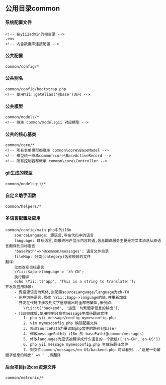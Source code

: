 ## 公用目录common

#### 系统配置文件
    <!-- 在yii2admin的根目录 -->
    .env 
    <!-- 内含数据库连接配置 -->

#### 公共配置
    common/config/*

#### 公共别名
    common/config/bootstrap.php
    <!-- 使用Yii::getAlias('@base')访问 -->

#### 公共模型
    common/models/*
    <!-- 继承 common/modelsgii 对应模型 -->

#### 公共的核心基类
    common/core/*
    <!-- 所有表单模型都继承 common\core\BaseModel -->
    <!-- 模型统一继承common\core\BaseActiveRecord -->
    <!-- 所有控制器都继承 common\core\Controller -->

#### gii生成的模型
    common/modelsgii/*

#### 自定义助手函数
    common/helpers/*

#### 多语言配置及应用
    common/config/main.php中的i18n
        sourceLanguage: 源语言,写在代码中的语言
        language: 目标语言,向最终用户显示内容的语,信息翻译服务主要是将文本消息从原语言翻译到目标语言
        'basePath'=>'@common/messages': 语言文件目录
        fileMap: 分类(category)名称映射的文件
    翻译:
        动态改变目标语言
        \Yii::$app->language = 'zh-CN';
        执行翻译
        echo \Yii::t('app', 'This is a string to translate!');
    开发及应用场景:
        - 假设源语言为繁体,则配置sourceLanguage/language为zh-TW
        - 用户切换语言,修改 \Yii::$app->language的值,并重新加载
        - 开发在代码中涉及到文字信息输出时全部用繁体,示例如:
            \Yii::t('backend', '這是一句繁體字信息的輸出');
        - 代码完成后,使用控制台命令message生成待翻译文件
            1. php yii message/config mymesconfig.php
            2. vim mymesconfig.php 编辑配置文件
            3. 修改sourcePath为要读取php文件的路径(@base)
            4. 修改messagePath为 i18n 的 basePath(@common/messages)
            5. 修改languages为应该被翻译成什么语言的一个数组(['zh-CN','en-US'])
            6. php yii message mymesconfig.php 生成待翻译文件
            7. 则文件common/messages/en-US/backend.php 可以看到...'這是一句繁體字信息的輸出' => '',待翻译

#### 后台项目js及css资源文件
    common/metronic/*
    


